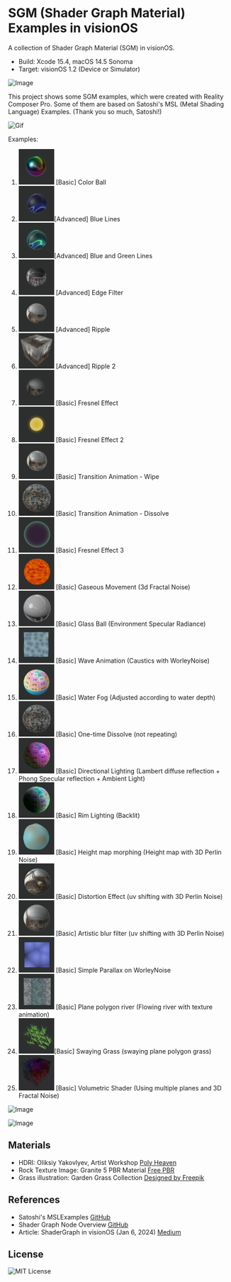 # SGM (Shader Graph Material) Examples in visionOS

A collection of Shader Graph Material (SGM) in visionOS.

- Build: Xcode 15.4, macOS 14.5 Sonoma
- Target: visionOS 1.2 (Device or Simulator)

![Image](assets/ss01.jpg)

This project shows some SGM examples, which were created with Reality Composer Pro.
Some of them are based on Satoshi's MSL (Metal Shading Language) Examples. (Thank you so much, Satoshi!)

![Gif](assets/mv720pshort.gif)

Examples:

1. <img src="assets/ex01.png" width=80 /> [Basic] Color Ball
1. <img src="assets/ex02.png" width=80 />[Advanced] Blue Lines
1. <img src="assets/ex03.png" width=80 />[Advanced] Blue and Green Lines
1. <img src="assets/ex04.png" width=80 /> [Advanced] Edge Filter
1. <img src="assets/ex05.png" width=80 /> [Advanced] Ripple
1. <img src="assets/ex05a.png" width=80 /> [Advanced] Ripple 2
1. <img src="assets/ex06.png" width=80 /> [Basic] Fresnel Effect
1. <img src="assets/ex06a.png" width=80 /> [Basic] Fresnel Effect 2
1. <img src="assets/ex07.png" width=80 /> [Basic] Transition Animation - Wipe
1. <img src="assets/ex08.png" width=80 /> [Basic] Transition Animation - Dissolve
1. <img src="assets/ex06b.png" width=80 /> [Basic] Fresnel Effect 3
1. <img src="assets/ex09.png" width=80 /> [Basic] Gaseous Movement (3d Fractal Noise)
1. <img src="assets/ex10.png" width=80 /> [Basic] Glass Ball (Environment Specular Radiance)
1. <img src="assets/ex11.png" width=80 /> [Basic] Wave Animation (Caustics with WorleyNoise)
1. <img src="assets/ex12.png" width=80 /> [Basic] Water Fog (Adjusted according to water depth)
1. <img src="assets/ex08.png" width=80 /> [Basic] One-time Dissolve (not repeating)
1. <img src="assets/ex13.png" width=80 /> [Basic] Directional Lighting (Lambert diffuse reflection + Phong Specular reflection + Ambient Light)
1. <img src="assets/ex14.png" width=80 /> [Basic] Rim Lighting (Backlit)
1. <img src="assets/ex15.png" width=80 /> [Basic] Height map morphing (Height map with 3D Perlin Noise)
1. <img src="assets/ex16.png" width=80 /> [Basic] Distortion Effect (uv shifting with 3D Perlin Noise)
1. <img src="assets/ex17.png" width=80 /> [Basic] Artistic blur filter (uv shifting with 3D Perlin Noise)
1. <img src="assets/ex18.png" width=80 /> [Basic] Simple Parallax on WorleyNoise
1. <img src="assets/ex19.png" width=80 /> [Basic] Plane polygon river (Flowing river with texture animation)
1. <img src="assets/ex20.png" width=80 />[Basic] Swaying Grass (swaying plane polygon grass)
1. <img src="assets/ex21.png" width=80 /> [Basic] Volumetric Shader (Using multiple planes and 3D Fractal Noise)

![Image](assets/ss02.jpg)

![Image](assets/ss_howToCreateGrassMesh_1600.png)

<!--
## Examples
-->

<!-- Ex.01: -->
<!--
<details>
<summary> Ex.01: xxxx (Click to expand) </summary>

description...

description...

description...

</details>
-->

<!-- Ex.02: -->
<!--
<details>
<summary> Ex.02: xxxx (Click to expand) </summary>

description...

description...

description...

</details>
-->

## Materials

- HDRI: Oliksiy Yakovlyev, Artist Workshop [Poly Heaven](https://polyhaven.com/a/artist_workshop) 
- Rock Texture Image: Granite 5 PBR Material [Free PBR](https://freepbr.com/materials/granite-5-pbr/)
- Grass illustration: Garden Grass Collection [Designed by Freepik](http://www.freepik.com)

## References

- Satoshi's MSLExamples [GitHub](https://github.com/satoshi0212/MSLExamples)
- Shader Graph Node Overview [GitHub](https://github.com/ynagatomo/evolution-Metal-ARKit-RealityKit-sheet)
- Article: ShaderGraph in visionOS (Jan 6, 2024) [Medium](https://levelup.gitconnected.com/shadergraph-in-visionos-45598e49626c)

## License

![MIT License](http://img.shields.io/badge/license-MIT-blue.svg?style=flat)
